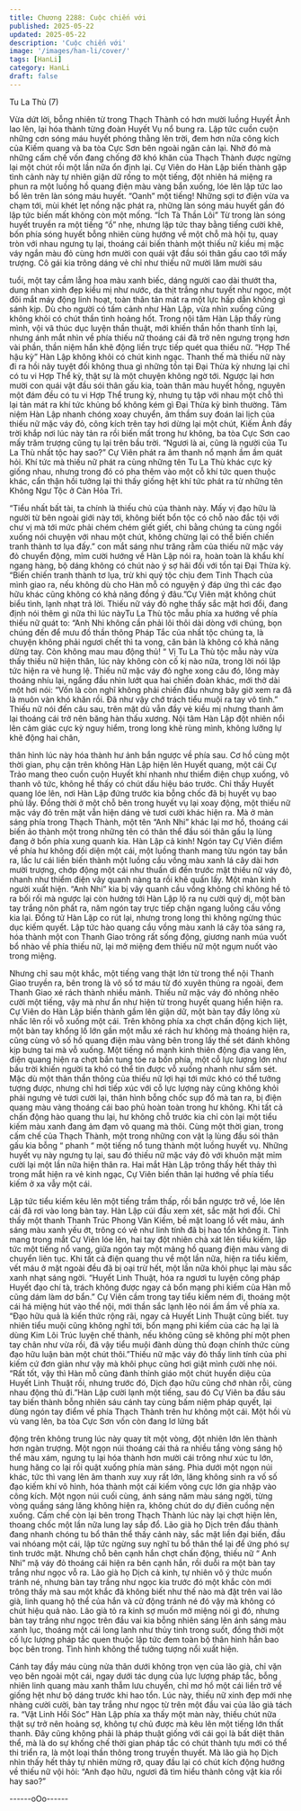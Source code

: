 ```yaml
---
title: Chương 2288: Cuộc chiến với
published: 2025-05-22
updated: 2025-05-22
description: 'Cuộc chiến với'
image: '/images/han-li/cover/'
tags: [HanLi]
category: HanLi
draft: false
---
```


Tu La Thù (7)

Vừa dứt lời, bỗng nhiên từ trong Thạch Thành có hơn mười luồng
Huyết Ảnh lao lên, lại hóa thành từng đoàn Huyết Vụ nổ bung ra.
Lập tức cuồn cuộn những cơn sóng máu huyết phóng thằng lên
trời, đem hơn nửa công kích của Kiếm quang và ba tòa Cực Sơn
bên ngoài ngăn cản lại.
Nhờ đó mà những cấm chế vốn đang chống đỡ khó khăn của
Thạch Thành được ngừng lại một chút rồi một lần nữa ổn định lại.
Cự Viên do Hàn Lập biến thành gặp tình cảnh này tự nhiên giận
dữ rống to một tiếng, đột nhiên há miệng ra phun ra một luồng hồ
quang điện màu vàng bắn xuống, lóe lên lập tức lao bổ lên trên
làn sóng máu huyết.
“Oanh” một tiếng!
Những sợi tơ điện vừa va chạm tới, mùi khét lẹt nồng nặc phát ra,
những làn sóng máu huyết gần đó lập tức biến mất không còn
một mống.
“Ích Tà Thần Lôi”
Từ trong làn sóng huyết truyền ra một tiếng “ồ” nhẹ, nhưng lập
tức thay bằng tiếng cười khẽ, bốn phía sóng huyết bỗng nhiên
cùng hướng về một chỗ mà hội tụ, quay tròn với nhau ngưng tụ
lại, thoáng cái biến thành một thiếu nữ kiều mị mặc váy ngắn màu
đỏ cùng hơn mười con quái vật đầu sói thân gấu cao tới mấy
trượng.
Cô gái kia trông dáng vẻ chỉ như thiếu nữ mười lăm mười sáu

tuổi, một tay cầm lẵng hoa màu xanh biếc, dáng người cao dài
thướt tha, dung nhan xinh đẹp kiều mị như nước, da thịt trắng
như tuyết như ngọc, một đôi mắt máy động linh hoạt, toàn thân
tản mát ra một lực hấp dẫn không gì sánh kịp.
Dù cho người có tấm cảnh như Hàn Lập, vừa nhìn xuống cũng
không khỏi có chút thần tình hoảng hốt.
Trong nội tâm Hàn Lập thấy rùng mình, vội vã thúc dục luyện thần
thuật, mới khiến thần hồn thanh tĩnh lại, nhưng ánh mắt nhìn về
phía thiếu nữ thoáng cái đã trở nên ngưng trọng hơn vài phần,
thần niệm hắn khẽ động liền trực tiếp quét qua thiếu nữ.
“Hợp Thể hậu kỳ”
Hàn Lập không khỏi có chút kinh ngạc.
Thanh thế mà thiếu nữ này đi ra hồi nãy tuyệt đối không thua gì
những tồn tại Đại Thừa kỳ nhưng lại chỉ có tu vi Hợp Thể kỳ, thật
sự là một chuyện không ngờ tới.
Ngược lại hơn mười con quái vật đầu sói thân gấu kia, toàn thân
màu huyết hồng, nguyên một đám đều có tu vi Hợp Thể trung kỳ,
nhưng tụ tập với nhau một chỗ thì lại tản mát ra khí tức khủng bố
không kém gì Đại Thừa kỳ bình thường.
Tâm niệm Hàn Lập nhanh chóng xoay chuyển, âm thầm suy đoán
lai lịch của thiếu nữ mặc váy đỏ, công kích trên tay hơi dừng lại
một chút, Kiếm Ảnh đầy trời khắp nơi lúc này tản ra rồi biến mất
trong hư không, ba tòa Cực Sơn cao mấy trăm trượng cũng tụ lại
trên bầu trời.
“Ngươi là ai, cũng là người của Tu La Thù nhất tộc hay sao?” Cự
Viên phát ra âm thanh nổ mạnh ầm ầm quát hỏi.
Khí tức mà thiếu nữ phát ra cùng những tên Tu La Thù khác cực
kỳ giống nhau, nhưng trong đó có pha thêm vào một cỗ khí tức
quen thuộc khác, cẩn thận hồi tưởng lại thì thấy giống hệt khí tức
phát ra từ những tên Không Ngư Tộc ở Càn Hỏa Trì.

“Tiểu nhất bất tài, ta chính là thiếu chủ của thành này. Mấy vị đạo
hữu là người từ bên ngoài giới này tới, không biết bổn tộc có chỗ
nào đắc tội với chư vị mà tới mức phải chém chém giết giết, chi
bằng chúng ta cùng ngồi xuống nói chuyện với nhau một chút,
không chừng lại có thể biến chiến tranh thành tơ lụa đấy.” con mắt
sáng như trăng rằm của thiếu nữ mặc váy đỏ chuyển động, mỉm
cười hướng về Hàn Lập nói ra, hoàn toàn là khẩu khí ngang
hàng, bộ dáng không có chút nào ý sợ hãi đối với tồn tại Đại
Thừa kỳ.
“Biến chiến tranh thành tơ lụa, trừ khi quý tộc chịu đem Tinh
Thạch của mình giao ra, nếu không dù cho Hàn mỗ có nguyện ý
đáp ứng thì các đạo hữu khác cũng không có khả năng đồng ý
đâu.”Cự Viên mặt không chút biểu tình, lạnh nhạt trả lời.
Thiếu nữ váy đỏ nghe thấy sắc mặt hơi đổi, đang định nói thêm gì
nữa thì lúc nàyTu La Thù tộc mẫu phía xa hướng về phía thiếu nữ
quát to:
“Anh Nhi không cần phải lôi thôi dài dòng với chúng, bọn chúng
đến để mưu đồ thần thông Pháp Tắc của nhất tộc chúng ta, là
chuyện không phải ngươi chết thì ta vong, căn bản là không có
khả năng dừng tay. Còn không mau mau động thủ! “
Vị Tu La Thù tộc mẫu này vừa thấy thiếu nữ hiện thân, lúc này
không còn cố kị nào nữa, trong lời nói lập tức hiện ra vẻ hung lệ.
Thiếu nữ mặc váy đỏ nghe xong câu đó, lông mày thoáng nhíu lại,
ngẩng đầu nhìn lướt qua hai chiến đoàn khác, mới thở dài một
hơi nói:
“Vốn là còn nghĩ không phải chiến đầu nhưng bây giờ xem ra đã
là muôn vàn khó khăn rồi. Đã như vậy chớ trách tiểu muội ra tay
vô tình.”
Thiếu nữ nói đến câu sau, trên mặt dù vẫn đầy vẻ kiều mị nhưng
thanh âm lại thoáng cái trở nên băng hàn thấu xương.
Nội tâm Hàn Lập đột nhiên nổi lên cảm giác cực kỳ nguy hiểm,
trong long khẽ rùng mình, không lưỡng lự khẽ động hai chân,

thân hình lúc này hóa thành hư ảnh bắn ngược về phía sau.
Cơ hồ cùng một thời gian, phụ cận trên không Hàn Lập hiện lên
Huyết quang, một cái Cự Trảo mang theo cuồn cuộn Huyết khí
nhanh như thiểm điện chụp xuống, vô thanh vô tức, không hề
thấy có chút dấu hiệu báo trước.
Chỉ thấy Huyết quang lóe lên, nơi Hàn Lập đứng trước kia bỗng
chốc đã bị huyết vụ bao phủ lấy.
Đồng thời ở một chỗ bên trong huyết vụ lại xoay động, một thiếu
nữ mặc váy đỏ trên mặt vẫn hiện dáng vẻ tươi cười khác hiện ra.
Mà ở màn sáng phía trong Thạch Thành, một tên “Anh Nhi” khác
lại mơ hồ, thoáng cái biến ảo thành một trong những tên có thân
thể đầu sói thân gấu lạ lùng đang ở bốn phía xung quanh kia.
Hàn Lập cả kinh!
Ngón tay Cự Viên điểm về phía hư không đối diện một cái, một
luồng thanh mang từu ngón tay bắn ra, lắc lư cái liền biến thành
một luồng cầu vồng màu xanh lá cây dài hơn mười trượng, chớp
động một cái như thuấn di đến trước mặt thiếu nữ váy đỏ, nhanh
như thiểm điện vây quanh nàng ta rồi khẽ quấn lấy.
Một màn kinh người xuất hiện.
“Anh Nhi” kia bị vây quanh cầu vồng không chỉ không hề tỏ ra bối
rối mà ngược lại còn hướng tới Hàn Lập lộ ra nụ cười quỷ dị, một
bàn tay trắng nõn phất ra, năm ngón tay trực tiếp chặn ngang
luồng cầu vồng kia lại.
Đồng tử Hàn Lập co rút lại, nhưng trong long thì không ngừng
thúc dục kiếm quyết.
Lập tức hào quang cầu vồng màu xanh lá cây tỏa sáng ra, hóa
thành một con Thanh Giao trông rất sống động, giương nanh múa
vuốt bổ nhào về phía thiếu nữ, lại mở miệng đem thiếu nữ một
ngụm nuốt vào trong miệng.

Nhưng chỉ sau một khắc, một tiếng vang thật lớn từ trong thể nội
Thanh Giao truyền ra, bên trong là vô số tơ máu từ đó xuyên
thủng ra ngoài, đem Thanh Giao xé rách thành nhiều mảnh.
Thiếu nữ mặc váy đỏ nhõng nhẽo cười một tiếng, vậy mà như ẩn
như hiện từ trong huyết quang hiển hiện ra.
Cự Viên do Hàn Lập biến thành gầm lên giận dữ, một bàn tay đầy
lông xù nhấc lên rồi vỗ xuống một cái.
Trên không phía xa chợt chấn động kịch liệt, một bàn tay khổng lồ
lớn gần một mẫu xé rách hư không mà thoáng hiện ra, cũng cùng
vô số hồ quang điện màu vàng bên trong lấy thế sét đánh không
kịp bưng tai mà vỗ xuống.
Một tiếng nổ mạnh kinh thiên động địa vang lên, điện quang hiện
ra chợt bắn tung tóe ra bốn phía, một cỗ lực lượng lớn như bầu
trời khiến người ta khó có thể tin được vỗ xuống nhanh như sấm
sét.
Mặc dù một thân thần thông của thiếu nữ lợi hại tới mức khó có
thể tưởng tượng được, nhưng chỉ hơi tiếp xúc với cỗ lực lượng
này cũng không khỏi phải ngưng vẻ tươi cười lại, thân hình bỗng
chốc sụp đổ mà tan ra, bị điện quang màu vàng thoáng cái bao
phủ hoàn toàn trong hư không.
Khi tất cả chấn động hào quang thu lại, hư không chỗ trước kia
chỉ còn lại một tiểu kiếm màu xanh đang ảm đạm vô quang mà
thôi.
Cùng một thời gian, trong cấm chế của Thạch Thành, một trong
những con vật lạ lùng đầu sói thân gấu kia bỗng “ phanh “ một
tiếng nổ tung thành một luồng huyết vụ.
Những huyết vụ này ngưng tụ lại, sau đó thiếu nữ mặc váy đỏ với
khuôn mặt mỉm cười lại một lần nữa hiện thân ra.
Hai mắt Hàn Lập trông thấy hết thảy thì trong mắt hiện ra vẻ kinh
ngạc, Cự Viên biến thân lại hướng về phía tiểu kiếm ở xa vẫy một
cái.

Lập tức tiểu kiếm kêu lên một tiếng trầm thấp, rồi bắn ngược trở
về, lóe lên cái đã rơi vào long bàn tay.
Hàn Lập cúi đầu xem xét, sắc mặt hơi đổi.
Chỉ thấy một thanh Thanh Trúc Phong Vân Kiếm, bề mặt loang lổ
vết màu, ánh sáng màu xanh yếu ớt, trông có vẻ như linh tính đã
bị hao tổn không ít.
Tinh mang trong mắt Cự Viên lóe lên, hai tay đột nhiên chà xát lên
tiểu kiếm, lập tức một tiếng nổ vang, giữa ngón tay một mảng hồ
quang điện màu vàng di chuyển liên tục.
Khi tất cả điện quang thu về một lần nữa, hiện ra tiểu kiếm, vết
máu ở mặt ngoài đều đã bị oại trừ hết, một lần nữa khôi phục lại
màu sắc xanh nhạt sáng ngời.
“Huyết Linh Thuật, hóa ra ngươi tu luyện công pháp Huyết đạo
chí tà, trách không được ngay cả bổn mạng phi kiếm của Hàn mỗ
cũng dám làm dơ bẩn.” Cự Viên cầm trong tay tiểu kiếm ném đi,
thoáng một cái há miệng hút vào thể nội, mới thần sắc lạnh lẽo
nói ầm ầm về phía xa.
“Đạo hữu quả là kiến thức rộng rãi, ngay cả Huyết Linh Thuật
cũng biết. tuy nhiên tiểu muội cũng không nghĩ tới, bổn mạng phi
kiếm của các hạ lại là dùng Kim Lôi Trúc luyện chế thành, nếu
không cũng sẽ không phí một phen tay chân như vừa rồi, đã vậy
tiểu muội đành dùng thủ đoạn chính thức cùng đạo hữu luận bàn
một chút thôi.”Thiếu nữ mặc váy đỏ thấy linh tính của phi kiếm cứ
đơn giản như vậy mà khôi phục cũng hơi giật mình cười nhẹ nói.
“Rất tốt, vậy thì Hàn mỗ cũng đành thỉnh giáo một chút huyền
diệu của Huyết Linh Thuật rồi, nhưng trước đó, Dịch đạo hữu
cũng chớ nhàn rỗi, cùng nhau động thủ đi.”Hàn Lập cười lạnh một
tiếng, sau đó Cự Viên ba đầu sáu tay biến thành bỗng nhiên sáu
cánh tay cùng bấm niệm pháp quyết, lại dùng ngón tay điểm về
phía Thạch Thành trên hư không một cái.
Một hồi vù vù vang lên, ba tòa Cực Sơn vốn còn đang lơ lửng bất

động trên không trung lúc này quay tít một vòng, đột nhiên lớn lên
thành hơn ngàn trượng.
Một ngọn núi thoáng cái thả ra nhiều tầng vòng sáng hộ thể màu
xám, ngưng tụ lại hóa thành hơn mười cái trông như xúc tu lớn,
hung hăng co lại rồi quật xuống phía màn sáng.
Phia dưới một ngọn núi khác, tức thì vang lên âm thanh xuy xuy
rất lớn, lăng không sinh ra vố số đạo kiếm khí vô hình, hóa thành
một cái kiếm võng cực lớn gia nhập vào công kích.
Một ngọn núi cuối cùng, ánh sáng năm màu sáng ngời, từng vòng
quầng sáng lăng không hiện ra, không chút do dự điên cuồng nện
xuống.
Cấm chế còn lại bên trong Thạch Thành lúc này lại chợt hiện lên,
thoang chốc một lần nữa lung lay sắp đổ.
Lão già họ Dịch trên đầu thành đang nhanh chóng tu bổ thân thể
thấy cảnh này, sắc mặt liền đại biến, đầu vai nhóang một cái, lập
tức ngừng suy nghĩ tu bổ thân thể lại để ứng phó sự tình trước
mặt.
Nhưng chỗ bên cạnh hắn chợt chấn động, thiếu nữ “ Anh Nhi” mặ
váy đỏ thoáng cái hiện ra bên cạnh hắn, rồi duỗi ra một bàn tay
trắng như ngọc vỗ ra.
Lão già họ Dịch cả kinh, tự nhiên vô ý thức muốn tránh né, nhưng
bàn tay trắng như ngọc kia trước đó một khắc còn mới trông thấy
mà sau một khắc đã không biết như thế nào mà đặt trên vai lão
già, linh quang hộ thể của hắn và cử động tránh né đó vậy mà
không có chút hiệu quả nào.
Lão già tỏ ra kinh sợ muốn mở miệng nói gì đó, nhưng bàn tay
trắng như ngọc trên đầu vai kia bỗng nhiên sáng lên ánh sáng
màu xanh lục, thoáng một cái long lanh như thủy tinh trong suốt,
đồng thời một cố lực lượng pháp tắc quen thuộc lập tức đem toàn
bộ thân hình hắn bao bọc bên trong.
Tình hình không thể tưởng tượng nổi xuất hiện.

Cánh tay đầy máu cùng nửa thân dưới không trọn vẹn của lão
già, chỉ vặn vẹo bên ngoài một cái, ngay dưới tác dụng của lực
lượng pháp tắc, bỗng nhiên linh quang màu xanh thẫm lưu
chuyển, chỉ mơ hồ một cái liền trở về giống hệt như bộ dáng
trước khi hao tổn.
Lúc này, thiếu nữ xinh đẹp mới nhẹ nhàng cười cười, bàn tay
trắng như ngọc từ trên một đầu vai của lão già tách ra.
“Vật Linh Hồi Sóc”
Hàn Lập phía xa thấy một màn này, thiếu chút nữa thật sự trở nên
hoảng sợ, không tự chủ được mà kêu lên một tiếng lớn thất
thanh.
Đây cũng không phải là pháp thuật giống với cái gọi là bất diệt
thân thể, mà là do sự khống chế thời gian pháp tắc có chút thành
tựu mới có thể thi triển ra, là một loại thần thông trong truyền
thuyết.
Mà lão già họ Dịch nhìn thấy hết thảy tự nhiên mừng rỡ, quay đầu
lại có chút kích động hướng về thiếu nữ vội hỏi:
“Anh đạo hữu, ngươi đã tìm hiểu thành công vật kia rồi hay
sao?”

------oOo------
